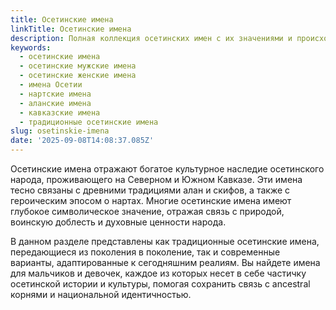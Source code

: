 ```yaml
---
title: Осетинские имена
linkTitle: Осетинские имена
description: Полная коллекция осетинских имен с их значениями и происхождением. Узнайте о традициях именования в осетинской культуре и выберите красивое имя.
keywords:
  - осетинские имена
  - осетинские мужские имена
  - осетинские женские имена
  - имена Осетии
  - нартские имена
  - аланские имена
  - кавказские имена
  - традиционные осетинские имена
slug: osetinskie-imena
date: '2025-09-08T14:08:37.085Z'
---
```


Осетинские имена отражают богатое культурное наследие осетинского народа, проживающего на Северном и Южном Кавказе. Эти имена тесно связаны с древними традициями алан и скифов, а также с героическим эпосом о нартах. Многие осетинские имена имеют глубокое символическое значение, отражая связь с природой, воинскую доблесть и духовные ценности народа.

В данном разделе представлены как традиционные осетинские имена, передающиеся из поколения в поколение, так и современные варианты, адаптированные к сегодняшним реалиям. Вы найдете имена для мальчиков и девочек, каждое из которых несет в себе частичку осетинской истории и культуры, помогая сохранить связь с ancestral корнями и национальной идентичностью.
